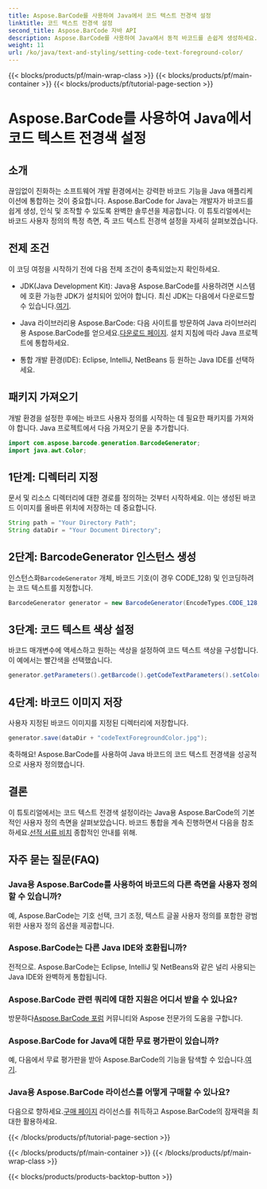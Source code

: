```yaml
---
title: Aspose.BarCode를 사용하여 Java에서 코드 텍스트 전경색 설정
linktitle: 코드 텍스트 전경색 설정
second_title: Aspose.BarCode 자바 API
description: Aspose.BarCode를 사용하여 Java에서 동적 바코드를 손쉽게 생성하세요. 단계별 가이드를 사용하여 코드 텍스트 전경색을 쉽게 사용자 정의하세요.
weight: 11
url: /ko/java/text-and-styling/setting-code-text-foreground-color/
---
```


{{< blocks/products/pf/main-wrap-class >}}
{{< blocks/products/pf/main-container >}}
{{< blocks/products/pf/tutorial-page-section >}}

# Aspose.BarCode를 사용하여 Java에서 코드 텍스트 전경색 설정


## 소개
끊임없이 진화하는 소프트웨어 개발 환경에서는 강력한 바코드 기능을 Java 애플리케이션에 통합하는 것이 중요합니다. Aspose.BarCode for Java는 개발자가 바코드를 쉽게 생성, 인식 및 조작할 수 있도록 완벽한 솔루션을 제공합니다. 이 튜토리얼에서는 바코드 사용자 정의의 특정 측면, 즉 코드 텍스트 전경색 설정을 자세히 살펴보겠습니다.

## 전제 조건
이 코딩 여정을 시작하기 전에 다음 전제 조건이 충족되었는지 확인하세요.

-  JDK(Java Development Kit): Java용 Aspose.BarCode를 사용하려면 시스템에 호환 가능한 JDK가 설치되어 있어야 합니다. 최신 JDK는 다음에서 다운로드할 수 있습니다.[여기](https://www.oracle.com/java/technologies/javase-downloads.html).

-  Java 라이브러리용 Aspose.BarCode: 다음 사이트를 방문하여 Java 라이브러리용 Aspose.BarCode를 얻으세요.[다운로드 페이지](https://releases.aspose.com/barcode/java/). 설치 지침에 따라 Java 프로젝트에 통합하세요.

- 통합 개발 환경(IDE): Eclipse, IntelliJ, NetBeans 등 원하는 Java IDE를 선택하세요.

## 패키지 가져오기
개발 환경을 설정한 후에는 바코드 사용자 정의를 시작하는 데 필요한 패키지를 가져와야 합니다. Java 프로젝트에서 다음 가져오기 문을 추가합니다.

```java
import com.aspose.barcode.generation.BarcodeGenerator;
import java.awt.Color;
```

## 1단계: 디렉터리 지정
문서 및 리소스 디렉터리에 대한 경로를 정의하는 것부터 시작하세요. 이는 생성된 바코드 이미지를 올바른 위치에 저장하는 데 중요합니다.

```java
String path = "Your Directory Path";
String dataDir = "Your Document Directory";
```

## 2단계: BarcodeGenerator 인스턴스 생성
 인스턴스화`BarcodeGenerator` 개체, 바코드 기호(이 경우 CODE_128) 및 인코딩하려는 코드 텍스트를 지정합니다.

```java
BarcodeGenerator generator = new BarcodeGenerator(EncodeTypes.CODE_128, "12345678");
```

## 3단계: 코드 텍스트 색상 설정
바코드 매개변수에 액세스하고 원하는 색상을 설정하여 코드 텍스트 색상을 구성합니다. 이 예에서는 빨간색을 선택했습니다.

```java
generator.getParameters().getBarcode().getCodeTextParameters().setColor(Color.RED);
```

## 4단계: 바코드 이미지 저장
사용자 지정된 바코드 이미지를 지정된 디렉터리에 저장합니다.

```java
generator.save(dataDir + "codeTextForegroundColor.jpg");
```

축하해요! Aspose.BarCode를 사용하여 Java 바코드의 코드 텍스트 전경색을 성공적으로 사용자 정의했습니다.

## 결론
이 튜토리얼에서는 코드 텍스트 전경색 설정이라는 Java용 Aspose.BarCode의 기본적인 사용자 정의 측면을 살펴보았습니다. 바코드 통합을 계속 진행하면서 다음을 참조하세요.[선적 서류 비치](https://reference.aspose.com/barcode/java/) 종합적인 안내를 위해.

## 자주 묻는 질문(FAQ)

### Java용 Aspose.BarCode를 사용하여 바코드의 다른 측면을 사용자 정의할 수 있습니까?
예, Aspose.BarCode는 기호 선택, 크기 조정, 텍스트 글꼴 사용자 정의를 포함한 광범위한 사용자 정의 옵션을 제공합니다.

### Aspose.BarCode는 다른 Java IDE와 호환됩니까?
전적으로. Aspose.BarCode는 Eclipse, IntelliJ 및 NetBeans와 같은 널리 사용되는 Java IDE와 완벽하게 통합됩니다.

### Aspose.BarCode 관련 쿼리에 대한 지원은 어디서 받을 수 있나요?
 방문하다[Aspose.BarCode 포럼](https://forum.aspose.com/c/barcode/13) 커뮤니티와 Aspose 전문가의 도움을 구합니다.

### Aspose.BarCode for Java에 대한 무료 평가판이 있습니까?
 예, 다음에서 무료 평가판을 받아 Aspose.BarCode의 기능을 탐색할 수 있습니다.[여기](https://releases.aspose.com/).

### Java용 Aspose.BarCode 라이선스를 어떻게 구매할 수 있나요?
 다음으로 향하세요.[구매 페이지](https://purchase.aspose.com/buy) 라이선스를 취득하고 Aspose.BarCode의 잠재력을 최대한 활용하세요.


{{< /blocks/products/pf/tutorial-page-section >}}

{{< /blocks/products/pf/main-container >}}
{{< /blocks/products/pf/main-wrap-class >}}

{{< blocks/products/products-backtop-button >}}
